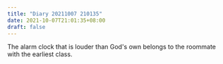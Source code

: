 ```yaml
---
title: "Diary 20211007 210135"
date: 2021-10-07T21:01:35+08:00
draft: false
---
```


The alarm clock that is louder than God's own belongs to the roommate with the earliest class.

